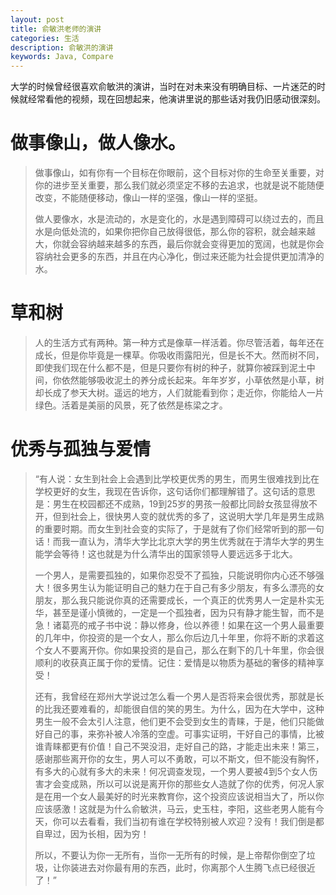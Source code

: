 ```yaml
---
layout: post
title: 俞敏洪老师的演讲
categories: 生活
description: 俞敏洪的演讲
keywords: Java, Compare
---
```


大学的时候曾经很喜欢俞敏洪的演讲，当时在对未来没有明确目标、一片迷茫的时候就经常看他的视频，现在回想起来，他演讲里说的那些话对我仍旧感动很深刻。


# 做事像山，做人像水。

>做事像山，如有你有一个目标在你眼前，这个目标对你的生命至关重要，对你的进步至关重要，那么我们就必须坚定不移的去追求，也就是说不能随便改变，不能随便移动，像山一样的坚强，像山一样的坚挺。
>
>做人要像水，水是流动的，水是变化的，水是遇到障碍可以绕过去的，而且水是向低处流的，如果你把你自己放得很低，那么你的容积，就会越来越大，你就会容纳越来越多的东西，最后你就会变得更加的宽阔，也就是你会容纳社会更多的东西，并且在内心净化，倒过来还能为社会提供更加清净的水。


# 草和树

>人的生活方式有两种。第一种方式是像草一样活着。你尽管活着，每年还在成长，但是你毕竟是一棵草。你吸收雨露阳光，但是长不大。然而树不同，即使我们现在什么都不是，但是只要你有树的种子，就算你被踩到泥土中间，你依然能够吸收泥土的养分成长起来。年年岁岁，小草依然是小草，树却长成了参天大树。遥远的地方，人们就能看到你；走近你，你能给人一片绿色。活着是美丽的风景，死了依然是栋梁之才。

# 优秀与孤独与爱情

>“有人说：女生到社会上会遇到比学校更优秀的男生，而男生很难找到比在学校更好的女生，我现在告诉你，这句话你们都理解错了。这句话的意思是：男生在校园都还不成熟，19到25岁的男孩一般都比同龄女孩显得放不开，但到社会上，很快男人变的就优秀的多了，这说明大学几年是男生成熟的重要时期。而女生到社会变的实际了，于是就有了你们经常听到的那一句话！而我一直认为，清华大学比北京大学的男生优秀就在于清华大学的男生能学会等待！这也就是为什么清华出的国家领导人要远远多于北大。
>
>一个男人，是需要孤独的，如果你忍受不了孤独，只能说明你内心还不够强大！很多男生认为能证明自己的魅力在于自己有多少朋友，有多么漂亮的女朋友，那么我只能说你真的还需要成长，一个真正的优秀男人一定是朴实无华，甚至是谨小慎微的，一定是一个孤独者，因为只有静才能生智，而不是急！诸葛亮的戒子书中说：静以修身，俭以养德！如果在这一个男人最重要的几年中，你投资的是一个女人，那么你后边几十年里，你将不断的求着这个女人不要离开你。你如果投资的是自己，那么在剩下的几十年里，你会很顺利的收获真正属于你的爱情。记住：爱情是以物质为基础的奢侈的精神享受！
>
>还有，我曾经在郑州大学说过怎么看一个男人是否将来会很优秀，那就是长的比我还要难看的，却能很自信的笑的男生。为什么，因为在大学中，这种男生一般不会太引人注意，他们更不会受到女生的青睐，于是，他们只能做好自己的事，来弥补被人冷落的空虚。可事实证明，干好自己的事情，比被谁青睐都更有价值！自己不哭没泪，走好自己的路，才能走出未来！第三，感谢那些离开你的女生，男人可以不勇敢，可以不斯文，但不能没有胸怀，有多大的心就有多大的未来！何况调查发现，一个男人要被4到5个女人伤害才会变成熟，所以可以说是离开你的那些女人造就了你的优秀，何况人家是在用一个女人最美好的时光来教育你，这个投资应该说相当大了，所以你应该感激！这就是为什么俞敏洪，马云，史玉柱，李阳，这些老男人能有今天，你可以去看看，我们当初有谁在学校特别被人欢迎？没有！我们倒是都自卑过，因为长相，因为穷！
>
>所以，不要认为你一无所有，当你一无所有的时候，是上帝帮你倒空了垃圾，让你装进去对你最有用的东西，此时，你离那个人生腾飞点已经很近了！”